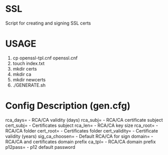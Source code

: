# SSL
Script for creating and signing SSL certs

# USAGE
1. cp openssl-tpl.cnf openssl.cnf
2. touch index.txt
3. mkdir certs
4. mkdir ca
5. mkdir newcerts
6. ./GENERATE.sh

# Config Description (gen.cfg)
rca_days=  - RCA/CA validity (days)
rca_subj=  - RCA/CA certificate subject
cert_subj= - Certificates subject 
rca_len=   - RCA/CA key size
rca_root=  - RCA/CA folder
cert_root= - Certificates folder
cert_validity= - Certificate validity (years)
sig_ca_choosen= - Default RCA/CA for sign
domain= - RCA/CA and certificates domain prefix
ca_tpl= - RCA/CA domain prefix
p12pass= - p12 default password
